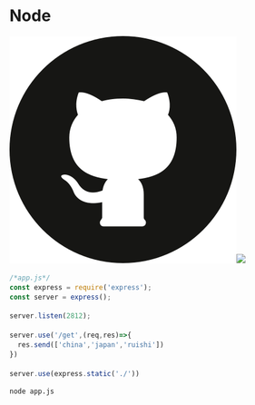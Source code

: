 # Node

[![github](https://raw.githubusercontent.com/zbsilent/imag/main/rootgithubb.svg)![](https://img.shields.io/badge/React-zbsilent-brightgreen)](https://github.com/zbsilent)

```javascript
/*app.js*/
const express = require('express');
const server = express();

server.listen(2812);

server.use('/get',(req,res)=>{
  res.send(['china','japan','ruishi'])
})

server.use(express.static('./'))
```

```bash
node app.js
```

